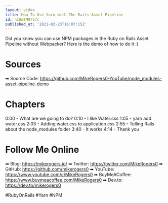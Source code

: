 ```yaml
---
layout: video
title: How To Use Yarn with The Rails Asset Pipeline
id: niUmTM97z7c
published_at: '2021-02-23T16:07:15Z'
---
```

Did you know you can use NPM packages in the Ruby on Rails Asset Pipeline without Webpacker? Here is the demo of how to do it :)

# Sources

➡ Source Code: https://github.com/MikeRogers0-YouTube/node_modules-asset-pipeline-demo

# Chapters


0:00 - What are we going to do?
0:10 - I like Water.css
1:05 - yarn add water.css
2:03 - Adding water.css to application.css
2:55 - Telling Rails about the node_modules folder
3:40 - It works
4:14 - Thank you 


# Follow Me Online

➡ Blog: https://mikerogers.io/
➡ Twitter: https://twitter.com/MikeRogers0
➡ GitHub: https://github.com/mikerogers0
➡ YouTube: https://www.youtube.com/c/MikeRogers0
➡ BuyMeACoffee: https://www.buymeacoffee.com/MikeRogers0
➡ Dev.to: https://dev.to/mikerogers0

#RubyOnRails #Yarn #NPM